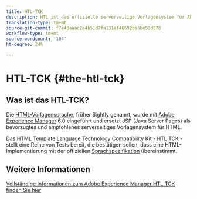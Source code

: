 ```yaml
---
title: HTL-TCK
description: HTL ist das offizielle serverseitige Vorlagensystem für AEM
translation-type: tm+mt
source-git-commit: f7e46aaac2a4b51d7fa131ef46692ba6be58d878
workflow-type: tm+mt
source-wordcount: '104'
ht-degree: 24%

---
```



# HTL-TCK {#the-htl-tck}

## Was ist das HTL-TCK?

Die [HTML-Vorlagensprache](overview.md), früher Sightly genannt, wurde mit [Adobe Experience Manager](http://www.adobe.com/de/solutions/web-experience-management.html) 6.0 eingeführt und ersetzt JSP (Java Server Pages) als bevorzugtes und empfohlenes serverseitiges Vorlagensystem für HTML.

Das HTML Template Language Technology Compatibility Kit - HTL TCK - stellt eine Reihe von Tests bereit, die bestätigen sollen, dass eine HTML-Implementierung mit der offiziellen [Sprachspezifikation](https://github.com/adobe/htl-spec) übereinstimmt.

## Weitere Informationen

[Vollständige Informationen zum Adobe Experience Manager HTL TCK finden Sie hier](https://github.com/adobe/htl-tck)
